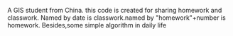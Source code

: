 A GIS student from China.
this code is created for sharing homework and classwork.
Named by date is classwork.named by "homework"+number is homework. 
Besides,some simple algorithm in daily life
